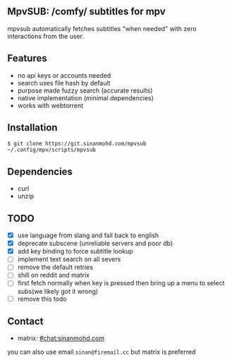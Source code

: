 MpvSUB: /comfy/ subtitles for mpv
---------------------------------

mpvsub automatically fetches subtitles "when needed" with zero interactions
from the user.

Features
--------

* no api keys or accounts needed
* search uses file hash by default
* purpose made fuzzy search (accurate results)
* native implementation (minimal dependencies)
* works with webtorrent

Installation
------------

    $ git clone https://git.sinanmohd.com/mpvsub ~/.config/mpv/scripts/mpvsub

Dependencies
------------

* curl
* unzip

TODO
----
- [x] use language from slang and fall back to english
- [x] deprecate subscene (unreliable servers and poor db)
- [x] add key binding to force subtitle lookup
- [ ] implement text search on all severs
- [ ] remove the default retries
- [ ] shill on reddit and matrix
- [ ] first fetch normally when key is pressed then bring up a menu to select subs(we likely got it wrong)
- [ ] remove this todo

Contact
-------

* matrix: [#chat:sinanmohd.com](https://matrix.to/#/#chat:sinanmohd.com)

you can also use email `sinan@firemail.cc` but matrix is preferred
